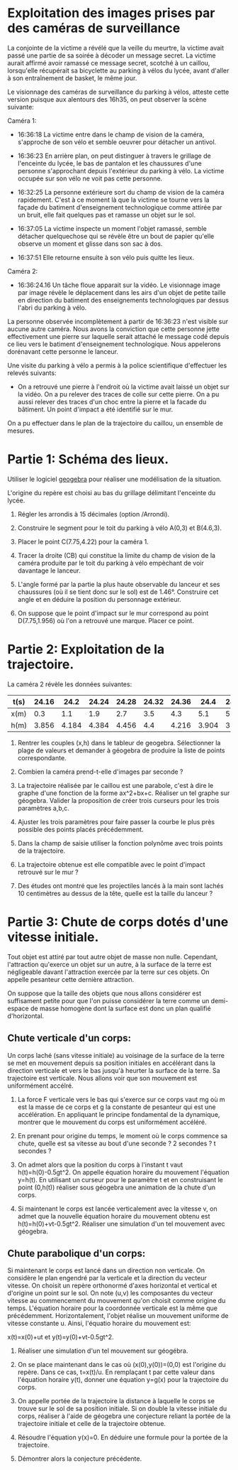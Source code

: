 Exploitation des images prises par des caméras de surveillance
=============================================================

La conjointe de la victime a révélé que la veille du meurtre, la victime avait passé une partie de sa soirée à décoder un message secret. La victime aurait affirmé avoir ramassé ce message secret, scotché à un caillou, lorsqu'elle récupérait sa bicyclette au parking à vélos du lycée, avant d'aller à son entraînement de basket, le même jour.

Le visionnage des caméras de surveillance du parking à vélos, atteste cette version puisque aux alentours des 16h35, on peut observer la scène suivante:

Caméra 1:

- 16:36:18 La victime entre dans le champ de vision de la caméra, s'approche de son vélo et semble oeuvrer pour détacher un antivol.

- 16:36:23 En arrière plan, on peut distinguer à travers le grillage de l'enceinte du lycée, le bas de pantalon et les chaussures d'une personne s'approchant depuis l'extérieur du parking à vélo. La victime occupée sur son vélo ne voit pas cette personne.

- 16:32:25 La personne extérieure sort du champ de vision de la caméra rapidement. C'est à ce moment là que la victime se tourne vers la façade du batiment d'enseignement technologique comme attirée par un bruit, elle fait quelques pas et ramasse un objet sur le sol.

- 16:37:05 La victime inspecte un moment l'objet ramassé, semble détacher quelquechose qui se révèle être un bout de papier qu'elle observe un moment et glisse dans son sac à dos.

- 16:37:51 Elle retourne ensuite à son vélo puis quitte les lieux.

Caméra 2:

- 16:36:24.16 Un tâche floue apparait sur la vidéo. Le visionnage image par image révèle le déplacement dans les airs d'un objet de petite taille en direction du batiment des enseignements technologiques par dessus l'abri du parking à vélo.

La personne observée incomplètement à partir de 16:36:23 n'est visible sur aucune autre caméra. Nous avons la conviction que cette personne jette effectivement une pierre sur laquelle serait attaché le message codé depuis ce lieu vers le batiment
d'enseignement technologique. Nous appelerons dorénavant cette personne le lanceur.

Une visite du parking à vélo a permis à la police scientifique d'effectuer les relevés suivants:

- On a retrouvé une pierre à l'endroit où la victime avait laissé un objet sur la vidéo. On a pu relever des traces de colle sur cette pierre. On a pu aussi relever des traces d'un choc entre la pierre et la facade du bâtiment. Un point d'impact a été identifié sur le mur.

On a pu effectuer dans le plan de la trajectoire du caillou, un ensemble de mesures.

Partie 1: Schéma des lieux.
========

Utiliser le logiciel [geogebra](https://www.geogebra.org/) pour réaliser une modélisation de la situation.

L'origine du repère est choisi au bas du grillage délimitant l'enceinte du lycée.

1. Régler les arrondis à 15 décimales (option /Arrondi).

1. Construire le segment pour le toit du parking à vélo A(0,3) et B(4.6,3).

1. Placer le point C(7.75,4.22) pour la caméra 1.

1. Tracer la droite (CB) qui constitue la limite du champ de vision de la caméra produite par le toit du parking à vélo empèchant de voir davantage le lanceur.

1. L'angle formé par la partie la plus haute observable du lanceur et ses chaussures (où il se tient donc sur le sol) est de 1.46°. Construire cet angle et en déduire la position du personnage extérieur.

1. On suppose que le point d'impact sur le mur correspond au point D(7.75,1.956) où l'on a retrouvé une marque. Placer ce point.

Partie 2: Exploitation de la trajectoire.
========

La caméra 2 révèle les données suivantes:

|t(s)|24.16|24.2|24.24|24.28|24.32|24.36|24.4|24.44|24.48|
|---|---|---|---|---|---|---|---|---|---|
|x(m)|0.3|1.1|1.9|2.7|3.5|4.3|5.1|5.9|6.7|
|h(m)|3.856|4.184|4.384|4.456|4.4|4.216|3.904|3.464|2.896|

1. Rentrer les couples (x,h) dans le tableur de geogebra. Sélectionner la plage de valeurs et demander à géogebra de produire la liste de points correspondante.

1. Combien la caméra prend-t-elle d'images par seconde ?

1. La trajectoire réalisée par le caillou est une parabole, c'est à dire le graphe d'une fonction de la forme ax^2+bx+c. Réaliser un tel graphe sur géogebra. Valider la proposition de créer trois curseurs pour les trois paramètres a,b,c.

1. Ajuster les trois paramètres pour faire passer la courbe le plus près possible des points placés précédemment.

1. Dans la champ de saisie utiliser la fonction polynôme avec trois points de la trajectoire.

1. La trajectoire obtenue est elle compatible avec le point d'impact retrouvé sur le mur ?

1. Des études ont montré que les projectiles lancés à la main sont lachés 10 centimètres au dessus de la tête, quelle est la taille du lanceur ?

<!-- -0.1x2+0.55x+3.7 (-2.3872,1.81715) -->

Partie 3: Chute de corps dotés d'une vitesse initiale.
=========

Tout objet est attiré par tout autre objet de masse non nulle. Cependant, l'attraction qu'exerce un objet sur un autre, à la surface de la terre est négligeable davant l'attraction exercée par la terre sur ces objets. On appelle pesanteur cette dernière attraction.

On suppose que la taille des objets que nous allons considérer est suffisament petite pour que l'on puisse considérer la terre comme un demi-espace de masse homogène dont la surface est donc un plan qualifié d'horizontal.

Chute verticale d'un corps:
--------------

Un corps laché (sans vitesse initiale) au voisinage de la surface de la terre se met en mouvement depuis sa position initiales en accélérant dans la direction verticale et vers le bas jusqu'à heurter la surface de la terre. Sa trajectoire est verticale. Nous allons voir que son mouvement est uniformément accélré.

1. La force F verticale vers le bas qui s'exerce sur ce corps vaut mg où m est la masse de ce corps et g la constante de pesanteur qui est une accélération. En appliquant le principe fondamental de la dynamique, montrer que le mouvement du corps est uniformément accéléré.

2. En prenant pour origine du temps, le moment où le corps commence sa chute, quelle est sa vitesse au bout d'une seconde ? 2 secondes  ? t secondes ?

3. On admet alors que la position du corps à l'instant t vaut h(t)=h(0)-0.5gt^2. On appelle équation horaire du mouvement l'équation y=h(t). En utilisant un curseur pour le paramètre t et en construisant le point (0,h(t)) réaliser sous géogebra une animation de la chute d'un corps.

4. Si maintenant le corps est lancée verticalement avec la vitesse v, on admet que la nouvelle équation horaire du mouvement obtenu est h(t)=h(0)+vt-0.5gt^2.
Réaliser une simulation d'un tel mouvement avec géogebra.

Chute parabolique d'un corps:
-----------------------------

Si maintenant le corps est lancé dans un direction non verticale. On considère le plan engendré par la verticale et la direction du vecteur vitesse. On choisit un repère orthonormé d'axes horizontal et vertical et d'origine un point sur le sol. On note (u,v) les composantes du vecteur vitesse au commencement du mouvement qu'on choisit comme origine du temps. L'équation horaire pour la coordonnée verticale est la même que précédemment. Horizontalement, l'objet réalise un mouvement uniforme de vitesse constante u. Ainsi, l'équatio horaire du mouvement est:

x(t)=x(0)+ut et y(t)=y(0)+vt-0.5gt^2.

1. Réaliser une simulation d'un tel mouvement sur géogébra.

1. On se place maintenant dans le cas où (x(0),y(0))=(0,0) est l'origine du repère. Dans ce cas, t=x(t)/u. En remplaçant t par cette valeur dans l'équation horaire y(t), donner une équation y=g(x) pour la trajectoire du corps.

1.  On appelle portée de la trajectoire la distance à laquelle le corps se trouve sur le sol de sa position initiale.
Si on double la vitesse initiale du corps, réaliser à l'aide de géogebra une conjecture reliant la portée de la trajectoire initiale et celle de la trajectoire obtenue.

1. Résoudre l'équation y(x)=0. En déduire une formule pour la portée de la trajectoire.

1. Démontrer alors la conjecture précédente.
